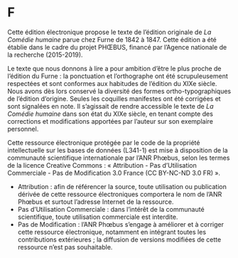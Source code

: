 # F
<p>Cette édition électronique propose le texte de l’édition originale de <i>La Comédie humaine</i> parue chez Furne de 1842 à 1847. Cette édition a été établie dans le cadre du projet PHŒBUS, financé par l’Agence nationale de la recherche (2015-2019).</p>
<p>Le texte que nous donnons à lire a pour ambition d’être le plus proche de l’édition du Furne : la ponctuation et l’orthographe ont été scrupuleusement respectées et sont conformes aux habitudes de l’édition du XIXe siècle. Nous avons dès lors conservé la diversité des formes ortho-typographiques de l’édition d’origine. Seules les coquilles manifestes ont été corrigées et sont signalées en note. Il s’agissait de rendre accessible le texte de <i>La Comédie humaine</i> dans son état du XIXe siècle, en tenant compte des corrections et modifications apportées par l’auteur sur son exemplaire personnel.</p>
<p>Cette ressource électronique protégée par le code de la propriété intellectuelle sur les bases de données (L341-1) est mise à disposition de la communauté scientifique internationale par l’ANR Phœbus, selon les termes de la licence Creative Commons : « Attribution - Pas d’Utilisation Commerciale - Pas de Modification 3.0 France (CC BY-NC-ND 3.0 FR) ».</p>
<ul>
<li>Attribution : afin de référencer la source, toute utilisation ou publication dérivée de cette ressource électroniques comportera le nom de l’ANR Phœbus et surtout l’adresse Internet de la ressource.</li>
<li>Pas d’Utilisation Commerciale : dans l’intérêt de la communauté scientifique, toute utilisation commerciale est interdite.</li>
<li>Pas de Modification : l’ANR Phœbus s’engage à améliorer et à corriger cette ressource électronique, notamment en intégrant toutes les contributions extérieures ; la diffusion de versions modifiées de cette ressource n’est pas souhaitable.</li>
</ul>
